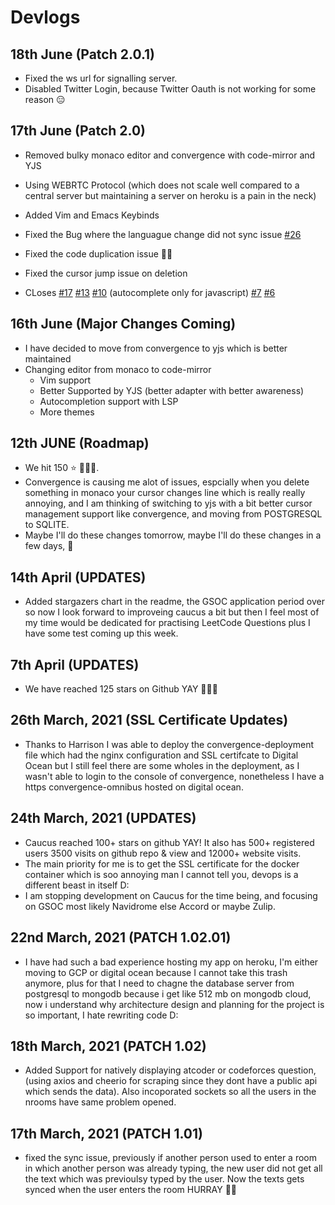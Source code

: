 # Devlogs

## 18th June (Patch 2.0.1)

- Fixed the ws url for signalling server.
- Disabled Twitter Login, because Twitter Oauth is not working for some reason 😑


## 17th June (Patch 2.0)

- Removed bulky monaco editor and convergence with code-mirror and YJS
- Using WEBRTC Protocol (which does not scale well compared to a central server but maintaining a server on heroku is a pain in the neck)
- Added Vim and Emacs Keybinds
- Fixed the Bug where the languague change did not sync issue [#26](https://github.com/Rishabh-malhotraa/caucus/issues/26)
- Fixed the code duplication issue 🥳🎉
- Fixed the cursor jump issue on deletion

- CLoses [#17](https://github.com/Rishabh-malhotraa/caucus/issues/17) [#13](https://github.com/Rishabh-malhotraa/caucus/issues/13) [#10](https://github.com/Rishabh-malhotraa/caucus/issues/10) (autocomplete only for javascript) [#7](https://github.com/Rishabh-malhotraa/caucus/issues/7) [#6](https://github.com/Rishabh-malhotraa/caucus/issues/6)

## 16th June (Major Changes Coming)

- I have decided to move from convergence to yjs which is better maintained
- Changing editor from monaco to code-mirror
  - Vim support
  - Better Supported by YJS (better adapter with better awareness)
  - Autocompletion support with LSP
  - More themes

## 12th JUNE (Roadmap)

- We hit 150 ⭐ 🥳🥳🎉.
- Convergence is causing me alot of issues, espcially when you delete something in monaco your cursor changes line which is really really annoying, and I am thinking of switching to yjs with a bit better cursor management support like convergence, and moving from POSTGRESQL to SQLITE.
- Maybe I'll do these changes tomorrow, maybe I'll do these changes in a few days, 🤞

## 14th April (UPDATES)

- Added stargazers chart in the readme, the GSOC application period over so now I look forward to improveing caucus a bit but then I feel most of my time would be dedicated for practising LeetCode Questions plus I have some test coming up this week.

## 7th April (UPDATES)

- We have reached 125 stars on Github YAY 🎉️🎉️🎉️

## 26th March, 2021 (SSL Certificate Updates)

- Thanks to Harrison I was able to deploy the convergence-deployment file which had the nginx configuration and SSL certifcate to Digital Ocean but I still feel there are some wholes in the deployment, as I wasn't able to login to the console of convergence, nonetheless I have a https convergence-omnibus hosted on digital ocean.

## 24th March, 2021 (UPDATES)

- Caucus reached 100+ stars on github YAY! It also has 500+ registered users 3500 visits on github repo & view and 12000+ website visits.
- The main priority for me is to get the SSL certificate for the docker container which is soo annoying man I cannot tell you, devops is a different beast in itself D:
- I am stopping development on Caucus for the time being, and focusing on GSOC most likely Navidrome else Accord or maybe Zulip.

## 22nd March, 2021 (PATCH 1.02.01)

- I have had such a bad experience hosting my app on heroku, I'm either moving to GCP or digital ocean because I cannot take this trash anymore, plus for that I need to chagne the database server from postgresql to mongodb because i get like 512 mb on mongodb cloud, now i understand why architecture design and planning for the project is so important, I hate rewriting code D:

## 18th March, 2021 (PATCH 1.02)

- Added Support for natively displaying atcoder or codeforces question, (using axios and cheerio for scraping since they dont have a public api which sends the data). Also incoporated sockets so all the users in the nrooms have same problem opened.

## 17th March, 2021 (PATCH 1.01)

- fixed the sync issue, previously if another person used to enter a room in which another person was already typing, the new user did not get all the text which was previoulsy typed by the user. Now the texts gets synced when the user enters the room HURRAY 🎉🥳
